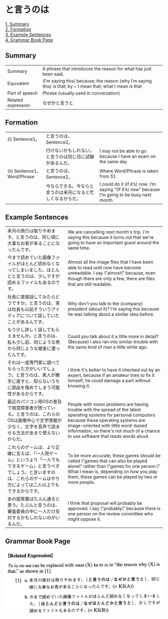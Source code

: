 # と言うのは

[1. Summary](#summary)<br>
[2. Formation](#formation)<br>
[3. Example Sentences](#example-sentences)<br>
[4. Grammar Book Page](#grammar-book-page)<br>


## Summary

<table><tr>   <td>Summary</td>   <td>A phrase that introduces the reason for what has just been said.</td></tr><tr>   <td>Equivalent</td>   <td>(I’m saying this) because; the reason (why I’m saying this) is that; by ~ I mean that; what I mean is that</td></tr><tr>   <td>Part of speech</td>   <td>Phrase (usually used in conversation)</td></tr><tr>   <td>Related expression</td>   <td>なぜかと言うと</td></tr></table>

## Formation

<table class="table"><tbody><tr class="tr head"><td class="td"><span class="numbers">(i)</span> <span class="bold">Sentence1。</span></td><td class="td"><span class="concept">と言うのは</span><span>、Sentence2。</span></td><td class="td"></td></tr><tr class="tr"><td class="td"></td><td class="td"><span>行けないかもしれない。</span><span class="concept">と言うのは</span><span>同じ日に試験があるんだ。</span></td><td class="td"><span>I may not be able to go because I have an exam on    the same day</span></td></tr><tr class="tr head"><td class="td"><span class="numbers">(ii)</span> <span class="bold">Sentence1。Word/Phrase</span></td><td class="td"><span class="concept">と言うのは</span><span>、Sentence2。</span></td><td class="td"><span>Where Word/Phrase is taken from S1</span></td></tr><tr class="tr"><td class="td"></td><td class="td"><span>今ならできる。今なら</span><span class="concept">と言うのは</span><span>来月になると忙しくなるからだ。</span></td><td class="td"><span>I could do it (if it’s) now. I’m saying “(If it’s) now” because I’m going to be busy next month</span></td></tr></tbody></table>

## Example Sentences

<table><tr>   <td>来月の旅行は取りやめます。と言うのは、同じ頃に大事なお客が来ることになったんです。</td>   <td>We are cancelling next month's trip. I'm saying this because it turns out that we're going to have an important guest around the same time.</td></tr><tr>   <td>今まで読めていた画像ファイルがほとんど読めなくなってしまいました。ほとんどと言うのは、少しですが読めるファイルもあるのです。</td>   <td>Almost all the image ﬁles that I have been able to read until now have become unreadable. I say \"almost\" because, even though there are only a few, there are ﬁles that are still readable.</td></tr><tr>   <td>社長に直接話してみたらどうですか。と言うのは、実は社長も以前そういうアイディアについて話していたことがあるんです。</td>   <td>Why don't you talk to the (company) president (about it)? I'm saying this because he was talking about a similar idea before.</td></tr><tr>   <td>もう少し詳しく話してもらえませんか。と言うのは、私も少し前、同じような男から同じような被害に遭ったんです。</td>   <td>Could you talk about it a little more in detail? (Because) I also ran into similar trouble with the same kind of man a little while ago.</td></tr><tr>   <td>それは一度専門家に調べてもらった方がいいでしょう。と言うのは、素人が勝手に直すと、知らないうちに部品を傷めてしまう可能性があるからです。</td>   <td>I think it's better to have it checked out by an expert, because if an amateur tries to fix it himself, he could damage a part without knowing it.</td></tr><tr>   <td>最近のパソコン用OSの普及で視覚障害者が困っている。と言うのは、これらのOSは画像中心で文字情報が少なく、文字を音声で読ませる方法があまり使えないからだ。</td>   <td>People with vision problems are having trouble with the spread of the latest operating systems for personal computers because these operating systems are image-oriented with little word-based information, so there's not much of a chance to use software that reads words aloud.</td></tr><tr>   <td>これらのゲームは、より正確に言えば、「一人用ゲーム」というより「一人でもできるゲーム」と言うべきでしょう。と言いますのは、これらのゲームはやり方によっては二人以上でもできるからです。</td>   <td>To be more accurate, these games should be called \"games that can also be played alone\" rather than \"games for one person.\" What I mean is, depending on how you play them, these games can be played by two or more people.</td></tr><tr>   <td>あの提案書はたぶん通ると思う。たぶんと言うのは、審査委員の中に一人だけ反対するかもしれないのがいるんだ。</td>   <td>I think that proposal will probably be approved. I say \"probably\" because there is one person on the review committee who might oppose it.</td></tr></table>

## Grammar Book Page

![](../img/Advancedと言うのは.png)

